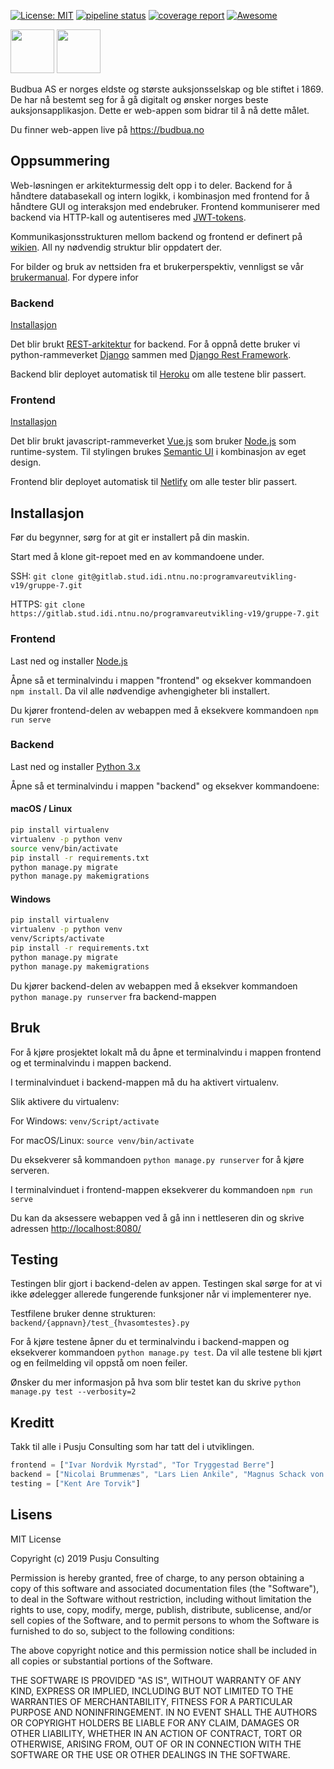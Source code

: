 [![License: MIT](https://img.shields.io/badge/License-MIT-yellow.svg)](https://opensource.org/licenses/MIT)
[![pipeline status](https://gitlab.stud.idi.ntnu.no/programvareutvikling-v19/gruppe-7/badges/master/pipeline.svg)](https://gitlab.stud.idi.ntnu.no/programvareutvikling-v19/gruppe-7/commits/master)
[![coverage report](https://gitlab.stud.idi.ntnu.no/programvareutvikling-v19/gruppe-7/badges/master/coverage.svg)](https://gitlab.stud.idi.ntnu.no/programvareutvikling-v19/gruppe-7/commits/master)
[![Awesome](https://cdn.rawgit.com/sindresorhus/awesome/d7305f38d29fed78fa85652e3a63e154dd8e8829/media/badge.svg)](https://github.com/sindresorhus/awesome)

<img src="https://i.imgur.com/lXW3ZxH.png" height="70">
<img src="https://i.imgur.com/Fz8Mzkj.png" height="70">

Budbua AS er norges eldste og største auksjonsselskap og ble stiftet i 1869. De har nå bestemt seg for å gå digitalt og ønsker norges beste auksjonsapplikasjon. Dette er web-appen som bidrar til å nå dette målet. 

Du finner web-appen live på <https://budbua.no>

## Oppsummering
Web-løsningen er arkitekturmessig delt opp i to deler. Backend for å håndtere databasekall og intern logikk, i kombinasjon med frontend for å håndtere GUI og interaksjon med endebruker. Frontend kommuniserer med backend via HTTP-kall og autentiseres med [JWT-tokens](https://jwt.io/introduction/). 

Kommunikasjonsstrukturen mellom backend og frontend er definert på [wikien](https://gitlab.stud.idi.ntnu.no/programvareutvikling-v19/gruppe-7/wikis/Communication/auctions). All ny nødvendig struktur blir oppdatert der. 


For bilder og bruk av nettsiden fra et brukerperspektiv, vennligst se vår [brukermanual](https://gitlab.stud.idi.ntnu.no/programvareutvikling-v19/gruppe-7/wikis/Vedlikeholdsplan/Brukermanual-til-produktet). For dypere infor
### Backend
[Installasjon](#installasjon)

Det blir brukt [REST-arkitektur](https://en.wikipedia.org/wiki/Representational_state_transfer) for backend. For å oppnå dette bruker vi python-rammeverket [Django](https://www.djangoproject.com/) sammen med [Django Rest Framework](https://www.django-rest-framework.org/). 

Backend blir deployet automatisk til [Heroku](https://www.heroku.com/) om alle testene blir passert.


### Frontend
[Installasjon](#installasjon)



Det blir brukt javascript-rammeverket [Vue.js](https://vuejs.org/) som bruker [Node.js](https://nodejs.org/en/) som runtime-system. Til stylingen brukes [Semantic UI](https://semantic-ui-vue.github.io/#/) i kombinasjon av eget design. 

Frontend blir deployet automatisk til [Netlify](https://www.netlify.com/) om alle tester blir passert. 

## Installasjon
Før du begynner, sørg for at git er installert på din maskin. 

Start med å klone git-repoet med en av kommandoene under.

SSH: `git clone git@gitlab.stud.idi.ntnu.no:programvareutvikling-v19/gruppe-7.git`

HTTPS: `git clone https://gitlab.stud.idi.ntnu.no/programvareutvikling-v19/gruppe-7.git`

### Frontend

Last ned og installer [Node.js](https://nodejs.org/en/)

Åpne så et terminalvindu i mappen "frontend" og eksekver kommandoen `npm install`. Da vil alle nødvendige avhengigheter bli installert.

Du kjører frontend-delen av webappen med å eksekvere kommandoen `npm run serve`


### Backend

Last ned og installer [Python 3.x](https://www.python.org/downloads/)

Åpne så et terminalvindu i mappen "backend" og eksekver kommandoene:

#### macOS / Linux
```bash 
pip install virtualenv
virtualenv -p python venv
source venv/bin/activate
pip install -r requirements.txt
python manage.py migrate
python manage.py makemigrations
```

#### Windows
```bash 
pip install virtualenv
virtualenv -p python venv
venv/Scripts/activate
pip install -r requirements.txt
python manage.py migrate
python manage.py makemigrations
```

Du kjører backend-delen av webappen med å eksekver kommandoen `python manage.py runserver` fra backend-mappen


## Bruk

For å kjøre prosjektet lokalt må du åpne et terminalvindu i mappen frontend og et terminalvindu i mappen backend. 

I terminalvinduet i backend-mappen må du ha aktivert virtualenv.

Slik aktivere du virtualenv:

For Windows: `venv/Script/activate` 

For macOS/Linux: `source venv/bin/activate` 

Du eksekverer så kommandoen  `python manage.py runserver` for å kjøre serveren.

I terminalvinduet i frontend-mappen eksekverer du kommandoen `npm run serve`

Du kan da aksessere webappen ved å gå inn i nettleseren din og skrive adressen <http://localhost:8080/>


## Testing

Testingen blir gjort i backend-delen av appen. Testingen skal sørge for at vi ikke ødelegger allerede fungerende funksjoner når vi implementerer nye. 

Testfilene bruker denne strukturen: `backend/{appnavn}/test_{hvasomtestes}.py`

For å kjøre testene åpner du et terminalvindu i backend-mappen og eksekverer kommandoen `python manage.py test`. Da vil alle testene bli kjørt og en feilmelding vil oppstå om noen feiler. 

Ønsker du mer informasjon på hva som blir testet kan du skrive `python manage.py test --verbosity=2`

## Kreditt

Takk til alle i Pusju Consulting som har tatt del i utviklingen.
```javascript
frontend = ["Ivar Nordvik Myrstad", "Tor Tryggestad Berre"]
backend = ["Nicolai Brummenæs", "Lars Lien Ankile", "Magnus Schack von Fyren Kieler Kvam"]
testing = ["Kent Are Torvik"]
```

## Lisens

MIT License

Copyright (c) 2019 Pusju Consulting

Permission is hereby granted, free of charge, to any person obtaining a copy
of this software and associated documentation files (the "Software"), to deal
in the Software without restriction, including without limitation the rights
to use, copy, modify, merge, publish, distribute, sublicense, and/or sell
copies of the Software, and to permit persons to whom the Software is
furnished to do so, subject to the following conditions:

The above copyright notice and this permission notice shall be included in all
copies or substantial portions of the Software.

THE SOFTWARE IS PROVIDED "AS IS", WITHOUT WARRANTY OF ANY KIND, EXPRESS OR
IMPLIED, INCLUDING BUT NOT LIMITED TO THE WARRANTIES OF MERCHANTABILITY,
FITNESS FOR A PARTICULAR PURPOSE AND NONINFRINGEMENT. IN NO EVENT SHALL THE
AUTHORS OR COPYRIGHT HOLDERS BE LIABLE FOR ANY CLAIM, DAMAGES OR OTHER
LIABILITY, WHETHER IN AN ACTION OF CONTRACT, TORT OR OTHERWISE, ARISING FROM,
OUT OF OR IN CONNECTION WITH THE SOFTWARE OR THE USE OR OTHER DEALINGS IN THE
SOFTWARE.
